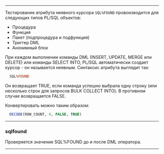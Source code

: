 --------------------------------

Тестирование атрибута неявного курсора `SQL%FOUND` провоизводится для следующих типов PL/SQL объектов:

* Процедура
* Функция
* Пакет (подпроцедура и подфункция)
* Триггер DML
* Анонимный блок

При каждом выполнении команды DML (INSERT, UPDATE, MERGE или DELETE) или команды SELECT INTO, PL/SQL автоматически создает курсор - он называется неявным. 
Синтаксис атрибута выглядит так:

```sql
  SQL%FOUND
```

Он возвращает TRUE, если команда успешно выбрала одну строку (или несколько строк для запросов BULK COLLECT INTO). В противном случае возвращается FALSE. 

Конвертировать можно таким образом:

```sql
  DECODE(ROW_COUNT, 0, FALSE, TRUE)
```

--------------------------------


### sqlfound

Проверяется значение SQL%FOUND до и после DML оператора.

--------------------------------
